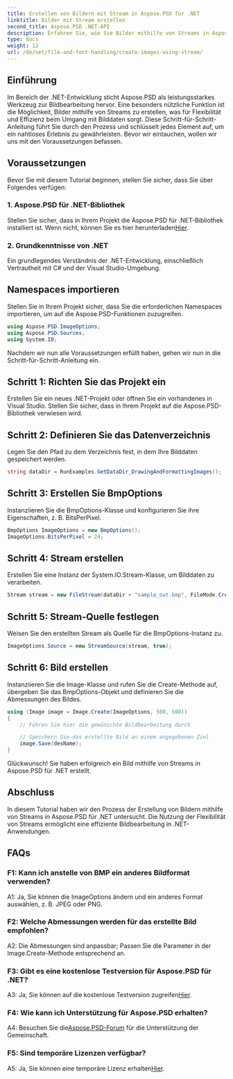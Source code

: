 ```yaml
---
title: Erstellen von Bildern mit Stream in Aspose.PSD für .NET
linktitle: Bilder mit Stream erstellen
second_title: Aspose.PSD .NET-API
description: Erfahren Sie, wie Sie Bilder mithilfe von Streams in Aspose.PSD für .NET erstellen. Befolgen Sie unsere Schritt-für-Schritt-Anleitung für eine effiziente Bildbearbeitung.
type: docs
weight: 12
url: /de/net/file-and-font-handling/create-images-using-stream/
---
```

## Einführung

Im Bereich der .NET-Entwicklung sticht Aspose.PSD als leistungsstarkes Werkzeug zur Bildbearbeitung hervor. Eine besonders nützliche Funktion ist die Möglichkeit, Bilder mithilfe von Streams zu erstellen, was für Flexibilität und Effizienz beim Umgang mit Bilddaten sorgt. Diese Schritt-für-Schritt-Anleitung führt Sie durch den Prozess und schlüsselt jedes Element auf, um ein nahtloses Erlebnis zu gewährleisten. Bevor wir eintauchen, wollen wir uns mit den Voraussetzungen befassen.

## Voraussetzungen

Bevor Sie mit diesem Tutorial beginnen, stellen Sie sicher, dass Sie über Folgendes verfügen:

### 1. Aspose.PSD für .NET-Bibliothek
 Stellen Sie sicher, dass in Ihrem Projekt die Aspose.PSD für .NET-Bibliothek installiert ist. Wenn nicht, können Sie es hier herunterladen[Hier](https://releases.aspose.com/psd/net/).

### 2. Grundkenntnisse von .NET
Ein grundlegendes Verständnis der .NET-Entwicklung, einschließlich Vertrautheit mit C# und der Visual Studio-Umgebung.

## Namespaces importieren

Stellen Sie in Ihrem Projekt sicher, dass Sie die erforderlichen Namespaces importieren, um auf die Aspose.PSD-Funktionen zuzugreifen.

```csharp
using Aspose.PSD.ImageOptions;
using Aspose.PSD.Sources;
using System.IO;
```

Nachdem wir nun alle Voraussetzungen erfüllt haben, gehen wir nun in die Schritt-für-Schritt-Anleitung ein.

## Schritt 1: Richten Sie das Projekt ein

Erstellen Sie ein neues .NET-Projekt oder öffnen Sie ein vorhandenes in Visual Studio. Stellen Sie sicher, dass in Ihrem Projekt auf die Aspose.PSD-Bibliothek verwiesen wird.

## Schritt 2: Definieren Sie das Datenverzeichnis

Legen Sie den Pfad zu dem Verzeichnis fest, in dem Ihre Bilddaten gespeichert werden.

```csharp
string dataDir = RunExamples.GetDataDir_DrawingAndFormattingImages();
```

## Schritt 3: Erstellen Sie BmpOptions

Instanziieren Sie die BmpOptions-Klasse und konfigurieren Sie ihre Eigenschaften, z. B. BitsPerPixel.

```csharp
BmpOptions ImageOptions = new BmpOptions();
ImageOptions.BitsPerPixel = 24;
```

## Schritt 4: Stream erstellen

Erstellen Sie eine Instanz der System.IO.Stream-Klasse, um Bilddaten zu verarbeiten.

```csharp
Stream stream = new FileStream(dataDir + "sample_out.bmp", FileMode.Create);
```

## Schritt 5: Stream-Quelle festlegen

Weisen Sie den erstellten Stream als Quelle für die BmpOptions-Instanz zu.

```csharp
ImageOptions.Source = new StreamSource(stream, true);
```

## Schritt 6: Bild erstellen

Instanziieren Sie die Image-Klasse und rufen Sie die Create-Methode auf, übergeben Sie das BmpOptions-Objekt und definieren Sie die Abmessungen des Bildes.

```csharp
using (Image image = Image.Create(ImageOptions, 500, 500))
{
    // Führen Sie hier die gewünschte Bildbearbeitung durch

    // Speichern Sie das erstellte Bild an einem angegebenen Ziel
    image.Save(desName);
}
```

Glückwunsch! Sie haben erfolgreich ein Bild mithilfe von Streams in Aspose.PSD für .NET erstellt.

## Abschluss

In diesem Tutorial haben wir den Prozess der Erstellung von Bildern mithilfe von Streams in Aspose.PSD für .NET untersucht. Die Nutzung der Flexibilität von Streams ermöglicht eine effiziente Bildbearbeitung in .NET-Anwendungen.

## FAQs

### F1: Kann ich anstelle von BMP ein anderes Bildformat verwenden?

A1: Ja, Sie können die ImageOptions ändern und ein anderes Format auswählen, z. B. JPEG oder PNG.

### F2: Welche Abmessungen werden für das erstellte Bild empfohlen?

A2: Die Abmessungen sind anpassbar; Passen Sie die Parameter in der Image.Create-Methode entsprechend an.

### F3: Gibt es eine kostenlose Testversion für Aspose.PSD für .NET?

 A3: Ja, Sie können auf die kostenlose Testversion zugreifen[Hier](https://releases.aspose.com/).

### F4: Wie kann ich Unterstützung für Aspose.PSD erhalten?

 A4: Besuchen Sie die[Aspose.PSD-Forum](https://forum.aspose.com/c/psd/34) für die Unterstützung der Gemeinschaft.

### F5: Sind temporäre Lizenzen verfügbar?

 A5: Ja, Sie können eine temporäre Lizenz erhalten[Hier](https://purchase.aspose.com/temporary-license/).